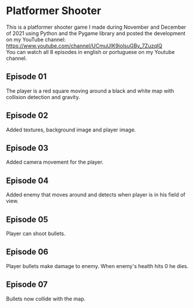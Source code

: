# Platformer Shooter

This is a platformer shooter game I made during November and December of 2021 using Python and the
Pygame library and posted the development on my YouTube channel: 
<br>
https://www.youtube.com/channel/UCmuUlK9iolsuGBy_7ZuzqIQ
<br>
You can watch all 8 episodes in english or portuguese on my Youtube channel.


## Episode 01

The player is a red square moving around a black and white map with collision detection and gravity.

## Episode 02

Added textures, background image and player image.

## Episode 03

Added camera movement for the player.

## Episode 04

Added enemy that moves around and detects when player is in his field of view.

## Episode 05

Player can shoot bullets.

## Episode 06

Player bullets make damage to enemy. When enemy's health hits 0 he dies.

## Episode 07

Bullets now collide with the map.
